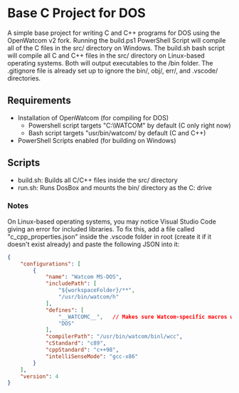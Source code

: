 # Base C Project for DOS
A simple base project for writing C and C++ programs for DOS using the OpenWatcom v2 fork.  Running the build.ps1 PowerShell Script will compile all of the C files in the src/ directory on Windows.  The build.sh bash script will compile all C and C++ files in the src/ directory on Linux-based operating systems.  Both will output executables to the /bin folder.  The .gitignore file is already set up to ignore the bin/, obj/, err/, and .vscode/ directories.

## Requirements
- Installation of OpenWatcom (for compiling for DOS)
    - Powershell script targets "C:\WATCOM" by default (C only right now)
    - Bash script targets "usr/bin/watcom/ by default (C and C++)
- PowerShell Scripts enabled (for building on Windows)

## Scripts
- build.sh:  Builds all C/C++ files inside the src/ directory
- run.sh:  Runs DosBox and mounts the bin/ directory as the C: drive

### Notes
On Linux-based operating systems, you may notice Visual Studio Code giving an error for included libraries.  To fix this, add a file called "c_cpp_properties.json" inside the .vscode folder in root (create it if it doesn't exist already) and paste the following JSON into it:
```json
{
    "configurations": [
        {
            "name": "Watcom MS-DOS",
            "includePath": [
                "${workspaceFolder}/**",
                "/usr/bin/watcom/h"
            ],
            "defines": [
                "__WATCOMC__",   // Makes sure Watcom-specific macros work
                "DOS"
            ],
            "compilerPath": "/usr/bin/watcom/binl/wcc",
            "cStandard": "c89",
            "cppStandard": "c++98",
            "intelliSenseMode": "gcc-x86"
        }
    ],
    "version": 4
}
```